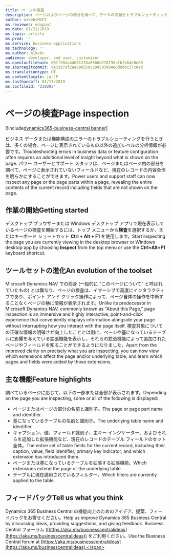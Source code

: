 ```yaml
---
title: ページの検査
description: ページおよびページの部分を調べて、データの問題をトラブルシューティングしたり、基になっているデータ モデルを理解したりします。 ページ インスペクターは、現在のレコード、フィルター、およびページに影響を与えている拡張機能についての情報を明らかにします。
author: mikebcMSFT
ms.reviewer: edupont
ms.date: 01/21/2019
ms.topic: article
ms.prod: ''
ms.service: business-applications
ms.technology: ''
ms.author: mikebc
audience: developer, end user, customizer
ms.openlocfilehash: 00ff20da44081218a0560d278f98afbfb64e8e80
ms.sourcegitcommit: 9a31d79f2ae098559c294503984e0d9ddc37c0ad
ms.translationtype: HT
ms.contentlocale: ja-JP
ms.lasthandoff: 01/17/2019
ms.locfileid: "210295"
---
```

# <a name="page-inspection"></a><span data-ttu-id="8cbd7-104">ページの検査</span><span class="sxs-lookup"><span data-stu-id="8cbd7-104">Page inspection</span></span>
[!include[dynamics365-business-central banner](../includes/dynamics365-business-central.md)]

<span data-ttu-id="8cbd7-105">ビジネス データまたは機能構成のエラーのトラブルシューティングを行うときは、多くの場合、ページに表示されているもの以外の追加レベルの分析情報が必要です。</span><span class="sxs-lookup"><span data-stu-id="8cbd7-105">Troubleshooting errors in business data or feature configuration often requires an additional level of insight beyond what is shown on the page.</span></span> <span data-ttu-id="8cbd7-106">パワー ユーザーとサポート スタッフは、ページまたはページ内の部分を調べて、ページに表示されていないフィールドなど、現在のレコードの内容全体を明らかにすることができます。</span><span class="sxs-lookup"><span data-stu-id="8cbd7-106">Power users and support staff can now inspect any page or the page parts within a page, revealing the entire contents of the current record including fields that are not shown on the page.</span></span>

<!--
> ![Inspecting a Sales Order factbox](media/inspect-factbox.png "The page inspection pane alongside a sales order where one of the factboxes is being inspected.")
-->

## <a name="getting-started"></a><span data-ttu-id="8cbd7-107">作業の開始</span><span class="sxs-lookup"><span data-stu-id="8cbd7-107">Getting started</span></span>
<span data-ttu-id="8cbd7-108">デスクトップ ブラウザーまたは Windows デスクトップ アプリで現在表示しているページの検査を開始するには、トップ メニューから**検査**を選択するか、またはキーボード ショートカット **Ctrl + Alt + F1** を使用します。</span><span class="sxs-lookup"><span data-stu-id="8cbd7-108">Start inspecting the page you are currently viewing in the desktop browser or Windows desktop app by choosing  **Inspect** from the top menu or use the **Ctrl+Alt+F1** keyboard shortcut.</span></span>

## <a name="an-evolution-of-the-toolset"></a><span data-ttu-id="8cbd7-109">ツールセットの進化</span><span class="sxs-lookup"><span data-stu-id="8cbd7-109">An evolution of the toolset</span></span>
<span data-ttu-id="8cbd7-110">Microsoft Dynamics NAV での前身 (一般的に "このページについて" と呼ばれていたもの) とは異なり、ページの検査は、イマーシブで高度にインタラクティブであり、ポイント アンド クリック操作によって、ページ自体の操作を中断することなくページの横に情報が表示されます。</span><span class="sxs-lookup"><span data-stu-id="8cbd7-110">Unlike its predecessor in Microsoft Dynamics NAV, commonly known as "About this Page," page inspection is an immersive and highly interactive, point-and-click experience that conveniently displays information alongside your page without interrupting how you interact with the page itself.</span></span> <span data-ttu-id="8cbd7-111">検査対象についての正確な情報の明確さが向上したこととは別に、ページや基になっているテーブルに影響を与えている拡張機能を表示し、それらの拡張機能によって追加されたページやフィールドを知ることができるようになりました。</span><span class="sxs-lookup"><span data-stu-id="8cbd7-111">Apart from the improved clarity on precisely what you are inspecting, you can now view which extensions affect the page and/or underlying table, and learn which pages and fields were added by those extensions.</span></span>

## <a name="feature-highlights"></a><span data-ttu-id="8cbd7-112">主な機能</span><span class="sxs-lookup"><span data-stu-id="8cbd7-112">Feature highlights</span></span>
<span data-ttu-id="8cbd7-113">調べているページに応じて、以下の一部または全部が表示されます。</span><span class="sxs-lookup"><span data-stu-id="8cbd7-113">Depending on the page you are inspecting, some or all of the following is displayed:</span></span>

- <span data-ttu-id="8cbd7-114">ページまたはページの部分の名前と識別子。</span><span class="sxs-lookup"><span data-stu-id="8cbd7-114">The page or page part name and identifier.</span></span>
- <span data-ttu-id="8cbd7-115">基になっているテーブルの名前と識別子。</span><span class="sxs-lookup"><span data-stu-id="8cbd7-115">The underlying table name and identifier.</span></span>
- <span data-ttu-id="8cbd7-116">キャプション、値、フィールド識別子、主キー インジケーター、およびそれらを追加した拡張機能など、現在のレコードのテーブル フィールドのセット全体。</span><span class="sxs-lookup"><span data-stu-id="8cbd7-116">The entire set of table fields for the current record, including their caption, value, field identifier, primary key indicator, and which extension has introduced them.</span></span>
- <span data-ttu-id="8cbd7-117">ページまたは基になっているテーブルを拡張する拡張機能。</span><span class="sxs-lookup"><span data-stu-id="8cbd7-117">Which extensions extend the page or the underlying table.</span></span>
- <span data-ttu-id="8cbd7-118">テーブルに現在適用されているフィルター。</span><span class="sxs-lookup"><span data-stu-id="8cbd7-118">Which filters are currently applied to the table.</span></span>


<!--
 
## Try it now
Inspect the full record data for one of the products or services that you offer, by signing in to your online environment at https://businesscentral.dynamics.com/?page=30

## Resources
Inspecting pages
FAQ about inspecting pages
Keyboard Shortcuts

-->

## <a name="tell-us-what-you-think"></a><span data-ttu-id="8cbd7-119">フィードバック</span><span class="sxs-lookup"><span data-stu-id="8cbd7-119">Tell us what you think</span></span>
<span data-ttu-id="8cbd7-120">Dynamics 365 Business Central の機能向上のためのアイデア、提案、フィードバックをお寄せください。</span><span class="sxs-lookup"><span data-stu-id="8cbd7-120">Help us improve Dynamics 365 Business Central by discussing ideas, providing suggestions, and giving feedback.</span></span> <span data-ttu-id="8cbd7-121">Business Central フォーラム ([https://aka.ms/businesscentralideas](https://aka.ms/businesscentralideas)) をご利用ください。</span><span class="sxs-lookup"><span data-stu-id="8cbd7-121">Use the Business Central forum at [https://aka.ms/businesscentralideas](https://aka.ms/businesscentralideas).</span></span>
